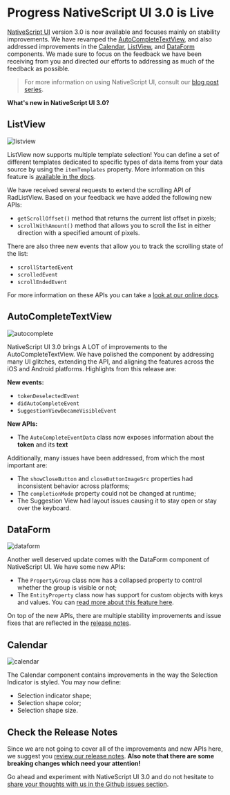 # Progress NativeScript UI 3.0 is Live

[NativeScript UI](http://www.telerik.com/nativescript-ui) version 3.0 is now available and focuses mainly on stability improvements. We have revamped the [AutoCompleteTextView](http://www.telerik.com/nativescript-ui/autocomplete), and also addressed improvements in the [Calendar](http://www.telerik.com/nativescript-ui/calendar), [ListView](http://www.telerik.com/nativescript-ui/listview), and [DataForm](http://www.telerik.com/nativescript-ui/dataform) components. We made sure to focus on the feedback we have been receiving from you and directed our efforts to addressing as much of the feedback as possible.

> For more information on using NativeScript UI, consult our [blog post series](https://www.nativescript.org/blog/a-deep-dive-into-telerik-ui-for-nativescripts-listview).

**What's new in NativeScript UI 3.0?**

## ListView

![listview](listview.png)

ListView now supports multiple template selection! You can define a set of different templates dedicated to specific types of data items from your data source by using the `itemTemplates` property. More information on this feature is [available in the docs](http://docs.telerik.com/devtools/nativescript-ui/Controls/NativeScript/ListView/multiple-templates).

We have received several requests to extend the scrolling API of RadListView. Based on your feedback we have added the following new APIs:

- `getScrollOffset()` method that returns the current list offset in pixels;
- `scrollWithAmount()` method that allows you to scroll the list in either direction with a specified amount of pixels.

There are also three new events that allow you to track the scrolling state of the list:

- `scrollStartedEvent`
- `scrolledEvent`
- `scrollEndedEvent`

For more information on these APIs you can take a [look at our online docs](https://docs.telerik.com/devtools/nativescript-ui).

## AutoCompleteTextView

![autocomplete](autocomplete.png)

NativeScript UI 3.0 brings A LOT of improvements to the AutoCompleteTextView. We have polished the component by addressing many UI glitches, extending the API, and aligning the features across the iOS and Android platforms. Highlights from this release are:

**New events:**

- `tokenDeselectedEvent`
- `didAutoCompleteEvent`
- `SuggestionViewBecameVisibleEvent`

**New APIs:**

- The `AutoCompleteEventData` class now exposes information about the **token** and its **text**

Additionally, many issues have been addressed, from which the most important are:

- The `showCloseButton` and `closeButtonImageSrc` properties had inconsistent behavior across platforms;
- The `completionMode` property could not be changed at runtime;
- The Suggestion View had layout issues causing it to stay open or stay over the keyboard.

## DataForm

![dataform](dataform.png)

Another well deserved update comes with the DataForm component of NativeScript UI. We have some new APIs:

- The `PropertyGroup` class now has a collapsed property to control whether the group is visible or not;
- The `EntityProperty` class now has support for custom objects with keys and values. You can [read more about this feature here](http://docs.telerik.com/devtools/nativescript-ui/Controls/NativeScript/DataForm/dataform-value-providers).

On top of the new APIs, there are multiple stability improvements and issue fixes that are reflected in the [release notes](http://docs.telerik.com/devtools/nativescript-ui/release-notes#release-notes-300).

## Calendar

![calendar](calendar.png)

The Calendar component contains improvements in the way the Selection Indicator is styled. You may now define:

- Selection indicator shape;
- Selection shape color;
- Selection shape size.

## Check the Release Notes

Since we are not going to cover all of the improvements and new APIs here, we suggest you [review our release notes](http://docs.telerik.com/devtools/nativescript-ui/release-notes#release-notes-300). **Also note that there are some breaking changes which need your attention!**

Go ahead and experiment with NativeScript UI 3.0 and do not hesitate to [share your thoughts with us in the Github issues section](https://github.com/telerik/nativescript-ui-feedback).